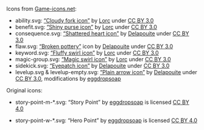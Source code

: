 Icons from [Game-icons.net](https://game-icons.net/):

- ability.svg: [“Cloudy fork icon”](https://game-icons.net/1x1/lorc/cloudy-fork.html) by [Lorc][lorc] under [CC BY 3.0][cc-by-3.0]
- benefit.svg: [“Shiny purse icon”](https://game-icons.net/1x1/lorc/shiny-purse.html) by [Lorc][lorc] under [CC BY 3.0][cc-by-3.0]
- consequence.svg: [“Shattered heart icon”](https://game-icons.net/1x1/delapouite/shattered-heart.html) by [Delapouite][delapouite] under [CC BY 3.0][cc-by-3.0]
- flaw.svg: [“Broken pottery”](https://game-icons.net/1x1/delapouite/broken-pottery.html) icon by [Delapouite][delapouite] under [CC BY 3.0][cc-by-3.0]
- keyword.svg: [“Fluffy swirl icon”](https://game-icons.net/1x1/lorc/fluffy-swirl.html) by [Lorc][lorc] under [CC BY 3.0][cc-by-3.0]
- magic-group.svg: [“Magic swirl icon”](https://game-icons.net/1x1/lorc/magic-swirl.html) by [Lorc][lorc] under [CC BY 3.0][cc-by-3.0]
- sidekick.svg: [“Eyepatch icon”](https://game-icons.net/1x1/delapouite/eyepatch.html) by [Delapouite][delapouite] under [CC BY 3.0][cc-by-3.0]
- levelup.svg & levelup-empty.svg: [“Plain arrow icon”](https://game-icons.net/1x1/delapouite/plain-arrow.html) by [Delapouite][delapouite] under [CC BY 3.0][cc-by-3.0], modifications by [eggdropsoap][eggdropsoap]

Original icons:

- story-point-m-*.svg: “Story Point” by [eggdropsoap][eggdropsoap] is licensed [CC BY 4.0][cc-by-4.0]
- story-point-w-*.svg: “Hero Point” by [eggdropsoap][eggdropsoap] is licensed [CC BY 4.0][cc-by-4.0]


  [lorc]: https://lorcblog.blogspot.com/
  [delapouite]: https://delapouite.com/
  [cc-by-3.0]: http://creativecommons.org/licenses/by/3.0/
  [cc-by-4.0]: https://creativecommons.org/licenses/by/4.0/
  [eggdropsoap]: https://github.com/eggdropsoap
